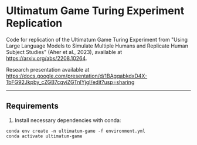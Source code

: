 # Ultimatum Game Turing Experiment Replication

Code for replication of the Ultimatum Game Turing Experiment from "Using Large Language Models to Simulate Multiple Humans and Replicate Human Subject Studies" (Aher et al., 2023), available at https://arxiv.org/abs/2208.10264.

Research presentation available at https://docs.google.com/presentation/d/1BAgqabkdxD4X-1bFG92Jkpby_cZGB7cqviZGTnlYjgI/edit?usp=sharing

---

## Requirements

1. Install necessary dependencies with conda:

```
conda env create -n ultimatum-game -f environment.yml
conda activate ultimatum-game
```